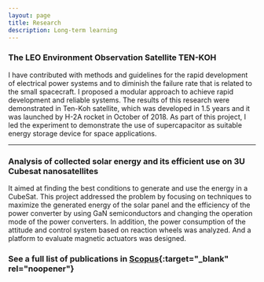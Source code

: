 ```yaml
---
layout: page
title: Research
description: Long-term learning
---
```

### The LEO Environment Observation Satellite TEN-KOH

I have contributed with methods and guidelines for the rapid development of electrical power systems and to diminish the failure rate that is related to the small spacecraft. I proposed a modular approach to achieve rapid development and reliable systems. The results of this research were demonstrated in Ten-Koh satellite, which was developed in 1.5 years and it was launched by H-2A rocket in October of 2018. As part of this project, I led the experiment to demonstrate the use of supercapacitor as suitable energy storage device for space applications.

--------------------------------------------------------------------------------

### Analysis of collected solar energy and its efficient use on 3U Cubesat nanosatellites

It aimed at finding the best conditions to generate and use the energy in a CubeSat. This project addressed the problem by focusing on techniques to maximize the generated energy of the solar panel and the efficiency of the power converter by using GaN semiconductors and changing the operation mode of the power converters. In addition, the power consumption of the attitude and control system based on reaction wheels was analyzed. And a platform to evaluate magnetic actuators was designed.

### See a full list of publications in [Scopus](https://www.scopus.com/authid/detail.uri?authorId=35090267300){:target="_blank"  rel="noopener"}
